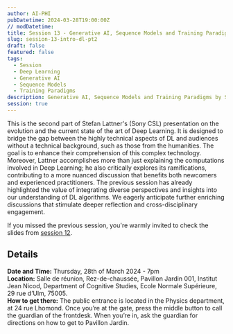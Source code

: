 ```yaml
---
author: AI-PHI
pubDatetime: 2024-03-28T19:00:00Z
// modDatetime:
title: Session 13 - Generative AI, Sequence Models and Training Paradigms
slug: session-13-intro-dl-pt2
draft: false
featured: false
tags:
  - Session
  - Deep Learning
  - Generative AI
  - Sequence Models
  - Training Paradigms
description: Generative AI, Sequence Models and Training Paradigms by Stefan Lattner (Sony CSL)
session: true
---
```


This is the second part of Stefan Lattner's (Sony CSL) presentation on the evolution and the current state of the art of Deep Learning. It is designed to bridge the gap between the highly technical aspects of DL and audiences without a technical background, such as those from the humanities. The goal is to enhance their comprehension of this complex technology. Moreover, Lattner accomplishes more than just explaining the computations involved in Deep Learning; he also critically explores its ramifications, contributing to a more nuanced discussion that benefits both newcomers and experienced practitioners. The previous session has already highlighted the value of integrating diverse perspectives and insights into our understanding of DL algorithms. We eagerly anticipate further enriching discussions that stimulate deeper reflection and cross-disciplinary engagement.

If you missed the previous session, you're warmly invited to check the slides from [session 12](session-12-intro-dl).

## Details

**Date and Time:** Thursday, 28th of March 2024 - 7pm  
**Location:** Salle de réunion, Rez-de-chaussée, Pavillon Jardin 001, Institut Jean Nicod, Department of Cognitive Studies, Ecole Normale Supérieure, 29 rue d’Ulm, 75005.  
**How to get there:** The public entrance is located in the Physics department, at 24 rue Lhomond. Once you’re at the gate, press the middle button to call the guardian of the frontdesk. When you’re in, ask the guardian for directions on how to get to Pavillon Jardin.
